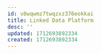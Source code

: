 ```yaml
---
id: v8wqwmz7twqzxz376eokkai
title: Linked Data Platform
desc: ''
updated: 1712693892334
created: 1712693892334
---
```

